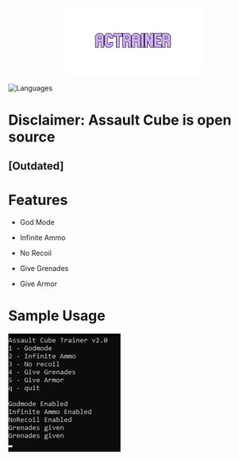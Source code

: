 <p align="center">
  <img src="https://github.com/Nizar1999/ACTrainer/blob/master/screenshots/Banner.png" width = 55%; height=55% />
</p>

![Languages](https://img.shields.io/badge/-C++-%23CFACFF?style=for-the-badge&logo=cplusplus&logoColor=black) 

# Disclaimer: Assault Cube is open source

## [Outdated]

# Features
- God Mode

- Infinite Ammo

- No Recoil

- Give Grenades

- Give Armor

# Sample Usage

![Usage](./screenshots/Trainer.png)

